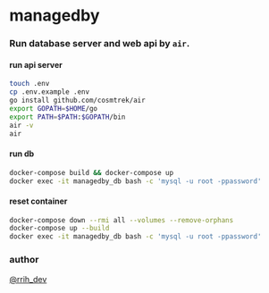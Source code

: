 # managedby

### Run database server and web api by `air`.
#### run api server
```bash
touch .env
cp .env.example .env
go install github.com/cosmtrek/air
export GOPATH=$HOME/go
export PATH=$PATH:$GOPATH/bin
air -v
air
```

#### run db
```bash
docker-compose build && docker-compose up
docker exec -it managedby_db bash -c 'mysql -u root -ppassword'
```

#### reset container
```bash
docker-compose down --rmi all --volumes --remove-orphans
docker-compose up --build
docker exec -it managedby_db bash -c 'mysql -u root -ppassword'
```

### author
[@rrih_dev](https://twitter.com/rrih_dev)
